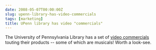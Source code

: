 ```yaml
---
date: 2008-05-07T00:00:00Z
slug: upenn-library-has-video-commercials
tags: [marketing]
title: UPenn library has video "commercials"
---
```


The University of Pennsylvania Library has a set of <a href="http://www.library.upenn.edu/common/allvideos.html">video commercials</a> touting their products -- some of which are musicals! Worth a look-see.
